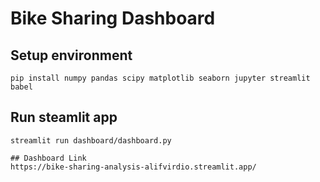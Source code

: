 # Bike Sharing Dashboard

## Setup environment
```
pip install numpy pandas scipy matplotlib seaborn jupyter streamlit babel
```

## Run steamlit app
```
streamlit run dashboard/dashboard.py

## Dashboard Link
https://bike-sharing-analysis-alifvirdio.streamlit.app/
